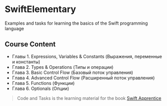 # SwiftElementary
Examples and tasks for learning the basics of the Swift programming language

## Сourse Сontent
- Главы 1. Expressions, Variables & Constants (Выражения, переменные и константы)
- Глава 2. Types & Operations (Типы и операции)
- Глава 3. Basic Control Flow (Базовый поток управления)
- Глава 4. Advanced Control Flow (Расширенный поток управления)
- Глава 5. Functions (Функции)
- Глава 6. Optionals (Опции)

>Code and Tasks is the learning material for the book [Swift Apprentice](https://www.raywenderlich.com/books/swift-apprentice)
